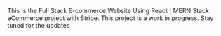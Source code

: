 This is the Full Stack E-commerce Website Using React | MERN Stack eCommerce project with Stripe.
This project is a work in progress.
Stay tuned for the updates
